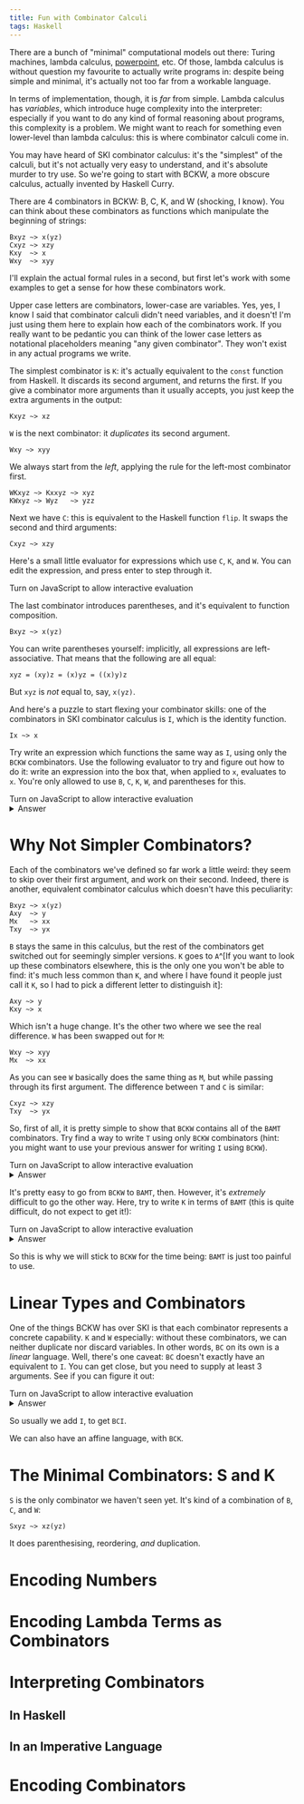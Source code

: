 ```yaml
---
title: Fun with Combinator Calculi
tags: Haskell
---
```


<script src="../code/ski/script.js"></script>
<style>
input[type=text] {
    border:0;
    outline:0;
    font-size: 11px;
    font-family: menlo, monospace;
}
input[type=text]:focus {
    outline:none!important;
}
input[type=text]:invalid {
    color: red;
    box-shadow: none;
}
</style>

There are a bunch of "minimal" computational models out there: Turing machines,
lambda calculus,
[powerpoint](https://www.andrew.cmu.edu/user/twildenh/PowerPointTM/Paper.pdf), etc.
Of those, lambda calculus is without question my favourite to actually write
programs in: despite being simple and minimal, it's actually not too far from a
workable language.

In terms of implementation, though, it is *far* from simple.
Lambda calculus has *variables*, which introduce huge complexity into the
interpreter: especially if you want to do any kind of formal reasoning about
programs, this complexity is a problem.
We might want to reach for something even lower-level than lambda calculus: this
is where combinator calculi come in.

You may have heard of SKI combinator calculus: it's the "simplest" of the
calculi, but it's not actually very easy to understand, and it's absolute murder
to try use.
So we're going to start with BCKW, a more obscure calculus, actually invented by
Haskell Curry.

There are 4 combinators in BCKW: B, C, K, and W (shocking, I know).
You can think about these combinators as functions which manipulate the
beginning of strings:

```
Bxyz ~> x(yz)
Cxyz ~> xzy
Kxy  ~> x
Wxy  ~> xyy
```

I'll explain the actual formal rules in a second, but first let's work with some
examples to get a sense for how these combinators work.

Upper case letters are combinators, lower-case are variables.
Yes, yes, I know I said that combinator calculi didn't need variables, and it
doesn't!
I'm just using them here to explain how each of the combinators work.
If you really want to be pedantic you can think of the lower case letters as
notational placeholders meaning "any given combinator".
They won't exist in any actual programs we write.

The simplest combinator is `K`: it's actually equivalent to the  `const`
function from Haskell.
It discards its second argument, and returns the first.
If you give a combinator more arguments than it usually accepts, you just keep
the extra arguments in the output:

```
Kxyz ~> xz
```

`W` is the next combinator: it *duplicates* its second argument.

```
Wxy ~> xyy
```

We always start from the *left*, applying the rule for the left-most combinator
first.

```
WKxyz ~> Kxxyz ~> xyz
KWxyz ~> Wyz   ~> yzz
```

Next we have `C`: this is equivalent to the Haskell function `flip`.
It swaps the second and third arguments:

```
Cxyz ~> xzy
```

Here's a small little evaluator for expressions which use `C`, `K`, and `W`.
You can edit the expression, and press enter to step through it.

<p id="CKW"><script>
small_repl(
  { input_id: "CKW"
  , output_lines: 3
  , initial_expr: "WKCxyz"
  , allowed_combos: [Comb.C, Comb.K, Comb.W]
  }
);
</script><noscript>Turn on JavaScript to allow interactive evaluation</noscript>

The last combinator introduces parentheses, and it's equivalent to function
composition.

```
Bxyz ~> x(yz)
```

You can write parentheses yourself: implicitly, all expressions are left-associative.
That means that the following are all equal:

```
xyz = (xy)z = (x)yz = ((x)y)z
```

But `xyz` is *not* equal to, say, `x(yz)`.

And here's a puzzle to start flexing your combinator skills: one of the
combinators in SKI combinator calculus is `I`, which is the identity function.

```
Ix ~> x
```

Try write an expression which functions the same way as `I`, using only the
`BCKW` combinators.
Use the following evaluator to try and figure out how to do it: write an
expression into the box that, when applied to `x`, evaluates to `x`.
You're only allowed to use `B`, `C`, `K`, `W`, and parentheses for this.

<p id="BCKWtoI"></p><script>
small_tester(
  { input_id: "BCKWtoI"
  , output_lines: 3
  , input_width: 5
  , initial_expr: ""
  , vars: "x"
  , expect: "x" 
  , allowed_combos: [Comb.B, Comb.C, Comb.K, Comb.W]
  }
); </script><noscript>Turn on JavaScript to allow interactive evaluation</noscript>

<details><summary>Answer</summary>
`CK` followed by any combinator will do the trick.
So `CKB`, `CKK`, `CKC`, etc.

```
I = CKC
```
</details>

# Why Not Simpler Combinators?

Each of the combinators we've defined so far work a little weird: they seem to
skip over their first argument, and work on their second.
Indeed, there is another, equivalent combinator calculus which doesn't have this
peculiarity:

```
Bxyz ~> x(yz)
Axy  ~> y
Mx   ~> xx
Txy  ~> yx
```

`B` stays the same in this calculus, but the rest of the combinators get
switched out for seemingly simpler versions.
`K` goes to `A`^[If you want to look up these combinators elsewhere, this is the only one
you won't be able to find: it's much less common than `K`, and where I have
found it people just call it `K`, so I had to pick a different letter to
distinguish it]:

```
Axy ~> y
Kxy ~> x
```

Which isn't a huge change.
It's the other two where we see the real difference.
`W` has been swapped out for `M`:

```
Wxy ~> xyy
Mx  ~> xx
```

As you can see `W` basically does the same thing as `M`, but while passing
through its first argument.
The difference between `T` and `C` is similar:

```
Cxyz ~> xzy
Txy  ~> yx
```

So, first of all, it is pretty simple to show that `BCKW` contains all of the
`BAMT` combinators.
Try find a way to write `T` using only `BCKW` combinators (hint: you might want
to use your previous answer for writing `I` using `BCKW`).

<p id="BCKWtoT"></p><script>
small_tester(
  { input_id: "BCKWtoT"
  , output_lines: 3
  , input_width: 8
  , initial_expr: ""
  , vars: "xy"
  , expect: "yx"
  , allowed_combos: [Comb.B, Comb.C, Comb.K, Comb.W]
  }
); </script><noscript>Turn on JavaScript to allow interactive evaluation</noscript>

<details><summary>Answer</summary>
So in fact all of the changed BAMT combinators can be encoded using BCKW by
putting `I` (or `CKC` or what have you) after the corresponding BCKW combinator.
In other words:
```
T = CI = C(CKC)
A = KI = K(CKC)
M = WI = W(CKC)
```
</details>

It's pretty easy to go from `BCKW` to `BAMT`, then.
However, it's *extremely* difficult to go the other way.
Here, try to write `K` in terms of `BAMT` (this is quite difficult, do not
expect to get it!):

<p id="BAMTtoK"></p><script>
small_tester(
  { input_id: "BAMTtoK"
  , output_lines: 5
  , input_width: 12
  , initial_expr: ""
  , vars: "xy"
  , expect: "x"
  , allowed_combos: [Comb.B, Comb.A, Comb.M, Comb.T]
  }
);
</script><noscript>Turn on JavaScript to allow interactive evaluation</noscript>

<details><summary>Answer</summary>
Either of the following would work:

```
B(TA)(BBT)
B(B(TA)B)T
```
</details>

So this is why we will stick to `BCKW` for the time being: `BAMT` is just too
painful to use.

# Linear Types and Combinators

One of the things BCKW has over SKI is that each combinator represents a
concrete capability.
`K` and `W` especially: without these combinators, we can neither duplicate nor
discard variables.
In other words, `BC` on its own is a *linear* language.
Well, there's one caveat: `BC` doesn't exactly have an equivalent to `I`.
You can get close, but you need to supply at least 3 arguments.
See if you can figure it out:

<p id="BCtoI"></p><script>
small_tester(
  { input_id: "BCtoI"
  , output_lines: 4
  , input_width: 5
  , initial_expr: ""
  , vars: "xyz"
  , expect: "xyz"
  , allowed_combos: [Comb.B, Comb.C]
  }
);
</script><noscript>Turn on JavaScript to allow interactive evaluation</noscript>

<details><summary>Answer</summary>
```
BCC
```
</details>

So usually we add `I`, to get `BCI`.

We can also have an affine language, with `BCK`.

# The Minimal Combinators: S and K

`S` is the only combinator we haven't seen yet.
It's kind of a combination of `B`, `C`, and `W`:

```
Sxyz ~> xz(yz)
```

It does parenthesising, reordering, *and* duplication.


# Encoding Numbers

# Encoding Lambda Terms as Combinators

# Interpreting Combinators

## In Haskell

## In an Imperative Language

# Encoding Combinators

<!-- # Some Other Combinators -->

<!-- We have a good reason for focusing on the `S` and `K` combinators: together, -->
<!-- they're Turing complete, and they're the simplest two combinators which have -->
<!-- that property (I think). -->
<!-- Other combinators are either weirder, or require more than two to get Turing -->
<!-- completeness. -->

<!-- All the same, they are not very intuitive or usable. -->
<!-- We're going to look at two other combinator sets now which are equal in power to -->
<!-- the SK combinators: they have four combinators a piece, though, so they're not -->
<!-- as "simple". -->

<!-- First, we have the `BAMT` combinator set. -->
<!-- I'll give the definition of each first, and then we'll move on to exploring them -->
<!-- a little. -->

<!-- ``` -->
<!-- Bxyz ~> x(yz) -->
<!-- Axy  ~> y -->
<!-- Mx   ~> xx -->
<!-- Txy  ~> yx -->
<!-- ``` -->

<!-- `A` is quite similar to `K`, but it drops is first argument, keeping the -->
<!-- `M` duplicates its argument, and `T` swaps them around. -->
<!-- `B`, like `S`, adds parentheses. -->

<!-- In terms of normal functional code, `B` is composition: it takes two functions -->
<!-- and an argument, and applied those two functions to the argument. -->

<!-- I quite like this combinator set because each combinator is extremely simple in -->
<!-- its function. -->
<!-- Also, each combinator gives a concrete capability to the combinators. -->
<!-- `M`, for instance, allows us to make copies. -->
<!-- If we worked with only the `BAT` combinators, we would know that our interpreter -->
<!-- would always produce an output no larger than its input. -->
<!-- Similarly, `A` allows us to discard information. -->

<!-- A combinator system that didn't include the `A` or `M` combinators would be -->
<!-- *linear*: in fact, some linear logic (and affine logic) systems are based on -->
<!-- this precise symmetry. -->

<!-- So now, let's try use some of them to replicate the `SKI` combinators. -->
<!-- First, `I` (you want to write an expression that, when applied to `x`, returns -->
<!-- `x`): -->

<!-- <p id="BAMTtoI"></p><script> -->
<!-- small_tester( -->
<!--   { input_id: "BAMTtoI" -->
<!--   , output_lines: 2 -->
<!--   , input_width: 3 -->
<!--   , initial_expr: "" -->
<!--   , vars: "x" -->
<!--   , expect: "x"  -->
<!--   , allowed_combos: [Comb.B, Comb.A, Comb.M, Comb.T] -->
<!--   } -->
<!-- ); -->
<!-- </script><noscript>Turn on JavaScript to allow interactive evaluation</noscript> -->

<!-- <details><summary>Answer</summary> -->
<!-- `A` followed by anything (so `AB`, `AT`, `AM`, etc) will give you a combinator -->
<!-- equivalent to `I`. -->
<!-- </details> -->

<!-- That should have been pretty easy. -->
<!-- The next one is *not*: do not expect to be able to get it! -->
<!-- You need to replicate `K`. -->


<!-- That last one was pretty ugly. -->
<!-- `S` is even more horrific still: -->

<!-- ``` -->
<!-- S = B(B(B(T(BM(BBT)))(BBT)))(BB(B(T(BBT))(BBT))) -->
<!-- ``` -->

<!-- You can try out the `BAMT` calculus in the following evaluator, it's loaded up -->
<!-- with the awful equivalence for `S`: -->

<!-- <p id="BAMTtoS"></p><script> -->
<!-- small_repl( -->
<!--   { input_id: "BAMTtoS" -->
<!--   , output_lines: 5 -->
<!--   , input_width: 50 -->
<!--   , initial_expr: "B(B(B(T(BM(BBT)))(BBT)))(BB(B(T(BBT))(BBT)))xyz" -->
<!--   , allowed_combos: [Comb.B, Comb.A, Comb.M, Comb.T] -->
<!--   } -->
<!-- ); -->
<!-- </script><noscript>Turn on JavaScript to allow interactive evaluation</noscript> -->

<!-- # A Usable Combinator Set -->

<!-- So we've seen the theoretically simple `SK` combinators, the simple to -->
<!-- understand (but a nightmare to use) `BAMT` combinators, now we'll introduce a -->
<!-- combinator set which is relatively simple to both understand *and* use: `BCKW`. -->

<!-- ``` -->
<!-- Bxyz ~> x(yz) -->
<!-- Cxyz ~> xzy -->
<!-- Kxy  ~> x -->
<!-- Wxy  ~> xyy -->
<!-- ``` -->

<!-- You can see that it's a little similar to `BAMT`, we have `B`, we have `K` -->
<!-- (which is quite similar to `A`), and the `C` and `W`. -->
<!-- These last two function analogously to `T` and `M`, except they take an extra -->
<!-- argument that they keep in front. -->
<!-- This makes them *far* easier to use. -->
<!-- Here's a repl to try them out. -->
<!-- See if you can figure out the other combinators we've seen so far. -->

<!-- <p id="BCKW"></p><script> -->
<!-- small_repl( -->
<!--   { input_id: "BCKW" -->
<!--   , output_lines: 5 -->
<!--   , initial_expr: "" -->
<!--   , allowed_combos: [Comb.B, Comb.C, Comb.K, Comb.W] -->
<!--   } -->
<!-- ); -->
<!-- </script><noscript>Turn on JavaScript to allow interactive evaluation</noscript> -->


<!-- And here's a puzzle: this is difficult, but doable. -->
<!-- See if you can express `S` using `BCKW` alone. -->

<!-- <p id="BCKWtoS"></p><script> -->
<!-- small_tester( -->
<!--   { input_id: "BCKWtoS" -->
<!--   , output_lines: 5 -->
<!--   , initial_expr: "" -->
<!--   , vars: "xyz" -->
<!--   , expect: "xz(yz)" -->
<!--   , allowed_combos: [Comb.B, Comb.C, Comb.K, Comb.W] -->
<!--   } -->
<!-- ); -->
<!-- </script><noscript>Turn on JavaScript to allow interactive evaluation</noscript> -->

<!-- <details><summary>Answer</summary> -->
<!-- ``` -->
<!-- S = B(BW)(BBC) -->
<!-- ``` -->
<!-- </details> -->
